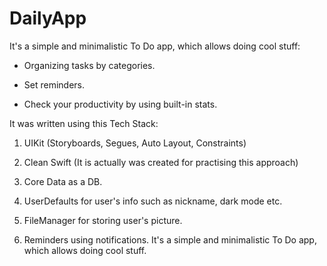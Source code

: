 # DailyApp

It's a simple and minimalistic To Do app, which allows doing cool stuff: 

* Organizing tasks by categories.

* Set reminders.

* Check your productivity by using built-in stats. 

 

It was written using this Tech Stack:

 

1. UIKit (Storyboards, Segues, Auto Layout, Constraints)

2. Clean Swift (It is actually was created for practising this approach) 

3. Core Data as a DB.

4. UserDefaults for user's info such as nickname, dark mode etc. 

5. FileManager for storing user's picture.

5. Reminders using notifications.
It's a simple and minimalistic To Do app, which allows doing cool stuff.
